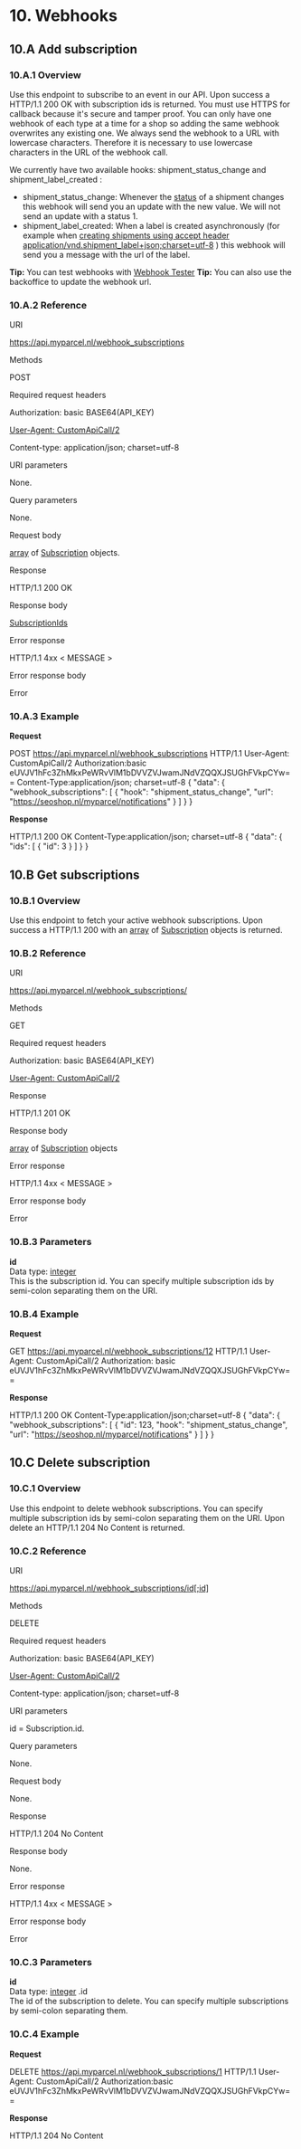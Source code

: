 # 10. Webhooks

## 10.A Add subscription

### 10.A.1 Overview

Use this endpoint to subscribe to an event in our API. Upon success a HTTP/1.1 200 OK with subscription ids is returned. You must use HTTPS for callback because it's secure and tamper proof. You can only have one webhook of each type at a time for a shop so adding the same webhook overwrites any existing one. We always send the webhook to a URL with lowercase characters. Therefore it is necessary to use lowercase characters in the URL of the webhook call.

We currently have two available hooks: shipment_status_change and shipment_label_created :

*   shipment_status_change: Whenever the [status](#shipment_status) of a shipment changes this webhook will send you an update with the new value. We will not send an update with a status 1.
*   shipment_label_created: When a label is created asynchronously (for example when [creating shipments using accept header application/vnd.shipment_label+json;charset=utf-8](#6_B_2) ) this webhook will send you a message with the url of the label.

**Tip:** You can test webhooks with [Webhook Tester](https://webhook.site/) **Tip:** You can also use the backoffice to update the webhook url.

### 10.A.2 Reference

URI

https://api.myparcel.nl/webhook_subscriptions

Methods

POST

Required request headers

Authorization: basic BASE64(API_KEY)

[User-Agent: CustomApiCall/2](#1_B)

Content-type: application/json; charset=utf-8

URI parameters

None.

Query parameters

None.

Request body

[array](#array) of [Subscription](#11_A) objects.

Response

HTTP/1.1 200 OK

Response body

[SubscriptionIds](#11_A)

Error response

HTTP/1.1 4xx < MESSAGE >

Error response body

Error

### 10.A.3 Example

**Request**

POST https://api.myparcel.nl/webhook_subscriptions HTTP/1.1
User-Agent: CustomApiCall/2
Authorization:basic eUVJV1hFc3ZhMkxPeWRvVlM1bDVVZVJwamJNdVZQQXJSUGhFVkpCYw==
Content-Type:application/json; charset=utf-8
{
  "data": {
    "webhook_subscriptions": [
      {
        "hook": "shipment_status_change",
        "url": "https://seoshop.nl/myparcel/notifications"
      }
    ]
  }
}

**Response**

HTTP/1.1 200 OK Content-Type:application/json; charset=utf-8
{
  "data": {
    "ids": [
      {
        "id": 3
      }
    ]
  }
}

## 10.B Get subscriptions

### 10.B.1 Overview

Use this endpoint to fetch your active webhook subscriptions. Upon success a HTTP/1.1 200 with an [array](#array) of [Subscription](#11_A) objects is returned.

### 10.B.2 Reference

URI

https://api.myparcel.nl/webhook_subscriptions/

Methods

GET

Required request headers

Authorization: basic BASE64(API_KEY)

[User-Agent: CustomApiCall/2](#1_B)

Response

HTTP/1.1 201 OK

Response body

[array](#array) of [Subscription](#11_A) objects

Error response

HTTP/1.1 4xx < MESSAGE >

Error response body

Error

### 10.B.3 Parameters

**id**  
Data type: [integer](#integer)  
This is the subscription id. You can specify multiple subscription ids by semi-colon separating them on the URI.

### 10.B.4 Example

**Request**

GET https://api.myparcel.nl/webhook_subscriptions/12 HTTP/1.1
User-Agent: CustomApiCall/2
Authorization: basic eUVJV1hFc3ZhMkxPeWRvVlM1bDVVZVJwamJNdVZQQXJSUGhFVkpCYw==

**Response**

HTTP/1.1 200 OK Content-Type:application/json;charset=utf-8
{
  "data": {
    "webhook_subscriptions": [
      {
        "id": 123,
        "hook": "shipment_status_change",
        "url": "https://seoshop.nl/myparcel/notifications"
      }
    ]
  }
}

## 10.C Delete subscription

### 10.C.1 Overview

Use this endpoint to delete webhook subscriptions. You can specify multiple subscription ids by semi-colon separating them on the URI. Upon delete an HTTP/1.1 204 No Content is returned.

### 10.C.2 Reference

URI

https://api.myparcel.nl/webhook_subscriptions/id[;id]

Methods

DELETE

Required request headers

Authorization: basic BASE64(API_KEY)

[User-Agent: CustomApiCall/2](#1_B)

Content-type: application/json; charset=utf-8

URI parameters

id = Subscription.id.

Query parameters

None.

Request body

None.

Response

HTTP/1.1 204 No Content

Response body

None.

Error response

HTTP/1.1 4xx < MESSAGE >

Error response body

Error

### 10.C.3 Parameters

**id**  
Data type: [integer](#integer) .id  
The id of the subscription to delete. You can specify multiple subscriptions by semi-colon separating them.

### 10.C.4 Example

**Request**

DELETE https://api.myparcel.nl/webhook_subscriptions/1 HTTP/1.1
User-Agent: CustomApiCall/2
Authorization:basic eUVJV1hFc3ZhMkxPeWRvVlM1bDVVZVJwamJNdVZQQXJSUGhFVkpCYw==

**Response**

HTTP/1.1 204 No Content